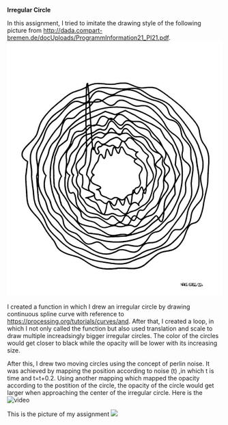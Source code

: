 **Irregular Circle**

In this assignment, I tried to imitate the drawing style of the following picture from http://dada.compart-bremen.de/docUploads/ProgrammInformation21_PI21.pdf.
![](originalPicture.png)

I created a function in which I drew an irregular circle by drawing continuous spline curve with reference to https://processing.org/tutorials/curves/and. After that, I created a loop, in which I not only called the function but also used translation and scale to draw multiple increadsingly bigger irregular circles. The color of the circles would get closer to black while the opacity will be lower with its increasing size.

After this, I drew two moving circles using the concept of perlin noise. It was achieved by mapping the position according to noise (t) ,in which t is time and t=t+0.2. Using another mapping which mapped the opacity according to the postition of the circle, the opacity of the circle would get larger when approaching the center of the irregular circle. Here is the ![video](https://youtu.be/z62_iZN2jJI)

This is the picture of my assignment
![](march31stAssignment.png)

